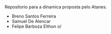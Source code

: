 Repositorio para a dinamica proposta pelo Atanes.

- Breno Santos Ferreira
- Samuel De Alencar
- Felipe Barboza
Elthon o/
